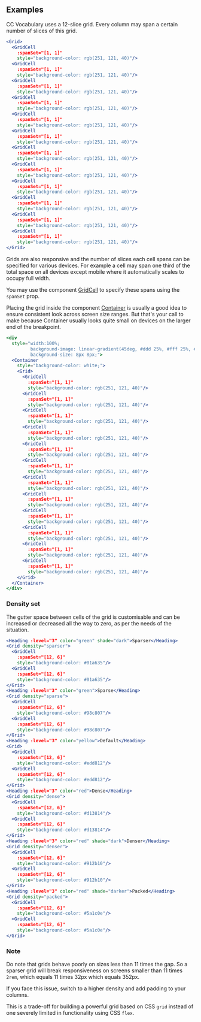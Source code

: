 ## Examples

CC Vocabulary uses a 12-slice grid. Every column may span a certain number of 
slices of this grid.

```jsx { "props": { "className": "no-i18n" } }
<Grid>
  <GridCell 
    :spanSet="[1, 1]" 
    style="background-color: rgb(251, 121, 40)"/>
  <GridCell 
    :spanSet="[1, 1]" 
    style="background-color: rgb(251, 121, 40)"/>
  <GridCell 
    :spanSet="[1, 1]" 
    style="background-color: rgb(251, 121, 40)"/>
  <GridCell 
    :spanSet="[1, 1]" 
    style="background-color: rgb(251, 121, 40)"/>
  <GridCell 
    :spanSet="[1, 1]" 
    style="background-color: rgb(251, 121, 40)"/>
  <GridCell 
    :spanSet="[1, 1]" 
    style="background-color: rgb(251, 121, 40)"/>
  <GridCell 
    :spanSet="[1, 1]" 
    style="background-color: rgb(251, 121, 40)"/>
  <GridCell 
    :spanSet="[1, 1]" 
    style="background-color: rgb(251, 121, 40)"/>
  <GridCell 
    :spanSet="[1, 1]" 
    style="background-color: rgb(251, 121, 40)"/>
  <GridCell 
    :spanSet="[1, 1]" 
    style="background-color: rgb(251, 121, 40)"/>
  <GridCell 
    :spanSet="[1, 1]" 
    style="background-color: rgb(251, 121, 40)"/>
  <GridCell 
    :spanSet="[1, 1]" 
    style="background-color: rgb(251, 121, 40)"/>
</Grid>
```

Grids are also responsive and the number of slices each cell spans can be
specified for various devices. For example a cell may span one third of the 
total space on all devices except mobile where it automatically scales to occupy
full width. 

You may use the component [GridCell](#/Layouts/GridCell) to specify these spans 
using the `spanSet` prop.

Placing the grid inside the component [Container](#/Layouts/Container) is 
usually a good idea to ensure consistent look across screen size ranges. But
that's your call to make because Container usually looks quite small on devices
on the larger end of the breakpoint.

```jsx { "props": { "className": "no-i18n contain-content" } }
<div 
  style="width:100%; 
         background-image: linear-gradient(45deg, #ddd 25%, #fff 25%, #fff 50%, #ddd 50%, #ddd 75%, #fff 75%, #fff 100%);
         background-size: 8px 8px;">
  <Container
    style="background-color: white;">
    <Grid>
      <GridCell 
        :spanSet="[1, 1]" 
        style="background-color: rgb(251, 121, 40)"/>
      <GridCell 
        :spanSet="[1, 1]" 
        style="background-color: rgb(251, 121, 40)"/>
      <GridCell 
        :spanSet="[1, 1]" 
        style="background-color: rgb(251, 121, 40)"/>
      <GridCell 
        :spanSet="[1, 1]" 
        style="background-color: rgb(251, 121, 40)"/>
      <GridCell 
        :spanSet="[1, 1]" 
        style="background-color: rgb(251, 121, 40)"/>
      <GridCell 
        :spanSet="[1, 1]" 
        style="background-color: rgb(251, 121, 40)"/>
      <GridCell 
        :spanSet="[1, 1]" 
        style="background-color: rgb(251, 121, 40)"/>
      <GridCell 
        :spanSet="[1, 1]" 
        style="background-color: rgb(251, 121, 40)"/>
      <GridCell 
        :spanSet="[1, 1]" 
        style="background-color: rgb(251, 121, 40)"/>
      <GridCell 
        :spanSet="[1, 1]" 
        style="background-color: rgb(251, 121, 40)"/>
      <GridCell 
        :spanSet="[1, 1]" 
        style="background-color: rgb(251, 121, 40)"/>
      <GridCell 
        :spanSet="[1, 1]" 
        style="background-color: rgb(251, 121, 40)"/>
    </Grid>
  </Container>
</div>
```


### Density set

The gutter space between cells of the grid is customisable and can be increased
or decreased all the way to zero, as per the needs of the situation.

```jsx { "props": { "className": "no-i18n" } }
<Heading :level="3" color="green" shade="dark">Sparser</Heading>
<Grid density="sparser">
  <GridCell 
    :spanSet="[12, 6]" 
    style="background-color: #01a635"/>
  <GridCell 
    :spanSet="[12, 6]" 
    style="background-color: #01a635"/>
</Grid>
<Heading :level="3" color="green">Sparse</Heading>
<Grid density="sparse">
  <GridCell 
    :spanSet="[12, 6]" 
    style="background-color: #98c807"/>
  <GridCell 
    :spanSet="[12, 6]" 
    style="background-color: #98c807"/>
</Grid>
<Heading :level="3" color="yellow">Default</Heading>
<Grid>
  <GridCell 
    :spanSet="[12, 6]" 
    style="background-color: #edd812"/>
  <GridCell 
    :spanSet="[12, 6]" 
    style="background-color: #edd812"/>
</Grid>
<Heading :level="3" color="red">Dense</Heading>
<Grid density="dense">
  <GridCell 
    :spanSet="[12, 6]" 
    style="background-color: #d13814"/>
  <GridCell 
    :spanSet="[12, 6]" 
    style="background-color: #d13814"/>
</Grid>
<Heading :level="3" color="red" shade="dark">Denser</Heading>
<Grid density="denser">
  <GridCell 
    :spanSet="[12, 6]" 
    style="background-color: #912b10"/>
  <GridCell 
    :spanSet="[12, 6]" 
    style="background-color: #912b10"/>
</Grid>
<Heading :level="3" color="red" shade="darker">Packed</Heading>
<Grid density="packed">
  <GridCell 
    :spanSet="[12, 6]" 
    style="background-color: #5a1c0e"/>
  <GridCell 
    :spanSet="[12, 6]" 
    style="background-color: #5a1c0e"/>
</Grid>
```

### Note

Do note that grids behave poorly on sizes less than 11 times the gap. So a 
sparser grid will break responsiveness on screens smaller than 11 times `2rem`, 
which equals 11 times 32px which equals 352px.

If you  face this issue, switch to a higher density and add padding to your 
columns. 

This is a trade-off for building a powerful grid based on CSS `grid` instead of
one severely limited in functionality using CSS `flex`.
 

